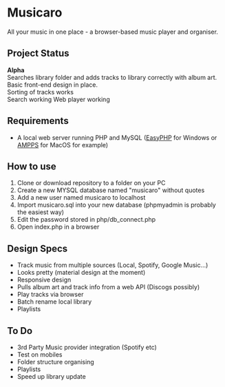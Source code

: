 # Musicaro
All your music in one place - a browser-based music player and organiser.

## Project Status
**Alpha**  
Searches library folder and adds tracks to library correctly with album art.  
Basic front-end design in place.  
Sorting of tracks works  
Search working
Web player working

## Requirements
* A local web server running PHP and MySQL ([EasyPHP](http://www.easyphp.org/) for Windows or [AMPPS](http://www.ampps.com/) for MacOS for example)

## How to use
1. Clone or download repository to a folder on your PC
2. Create a new MYSQL database named "musicaro" without quotes
3. Add a new user named musicaro to localhost
4. Import musicaro.sql into your new database (phpmyadmin is probably the easiest way)
5. Edit the password stored in php/db_connect.php
6. Open index.php in a browser

## Design Specs
* Track music from multiple sources (Local, Spotify, Google Music...)
* Looks pretty (material design at the moment)
* Responsive design
* Pulls album art and track info from a web API (Discogs possibly)
* Play tracks via browser
* Batch rename local library
* Playlists

## To Do
 * 3rd Party Music provider integration (Spotify etc) 
 * Test on mobiles
 * Folder structure organising
 * Playlists
 * Speed up library update